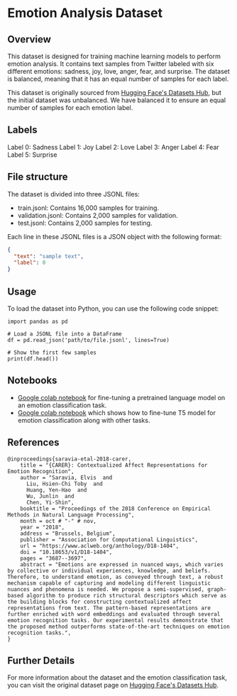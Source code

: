 # Emotion Analysis Dataset
## Overview
This dataset is designed for training machine learning models to perform emotion analysis. It contains text samples from Twitter labeled with six different emotions: sadness, joy, love, anger, fear, and surprise. The dataset is balanced, meaning that it has an equal number of samples for each label.

This dataset is originally sourced from [Hugging Face's Datasets Hub](https://huggingface.co/datasets/dair-ai/emotion), but the initial dataset was unbalanced. We have balanced it to ensure an equal number of samples for each emotion label.

## Labels
Label 0: Sadness
Label 1: Joy
Label 2: Love
Label 3: Anger
Label 4: Fear
Label 5: Surprise

## File structure
The dataset is divided into three JSONL files:

* train.jsonl: Contains 16,000 samples for training.
* validation.jsonl: Contains 2,000 samples for validation.
* test.jsonl: Contains 2,000 samples for testing.

Each line in these JSONL files is a JSON object with the following format:
```json
{
  "text": "sample text",
  "label": 0
}
```
## Usage
To load the dataset into Python, you can use the following code snippet:
```
import pandas as pd

# Load a JSONL file into a DataFrame
df = pd.read_json('path/to/file.jsonl', lines=True)

# Show the first few samples
print(df.head())
```
## Notebooks
* [Google colab notebook](https://colab.research.google.com/drive/1nwCE6b9PXIKhv2hvbqf1oZKIGkXMTi1X#scrollTo=t23zHggkEpc-) for fine-tuning a pretrained language model on an emotion classification task.
* [Google colab notebook](https://colab.research.google.com/drive/176NSaYjc2eeI-78oLH_F9-YV3po3qQQO?usp=sharing) which shows how to fine-tune T5 model for emotion classification along with other tasks.

## References
```
@inproceedings{saravia-etal-2018-carer,
    title = "{CARER}: Contextualized Affect Representations for Emotion Recognition",
    author = "Saravia, Elvis  and
      Liu, Hsien-Chi Toby  and
      Huang, Yen-Hao  and
      Wu, Junlin  and
      Chen, Yi-Shin",
    booktitle = "Proceedings of the 2018 Conference on Empirical Methods in Natural Language Processing",
    month = oct # "-" # nov,
    year = "2018",
    address = "Brussels, Belgium",
    publisher = "Association for Computational Linguistics",
    url = "https://www.aclweb.org/anthology/D18-1404",
    doi = "10.18653/v1/D18-1404",
    pages = "3687--3697",
    abstract = "Emotions are expressed in nuanced ways, which varies by collective or individual experiences, knowledge, and beliefs. Therefore, to understand emotion, as conveyed through text, a robust mechanism capable of capturing and modeling different linguistic nuances and phenomena is needed. We propose a semi-supervised, graph-based algorithm to produce rich structural descriptors which serve as the building blocks for constructing contextualized affect representations from text. The pattern-based representations are further enriched with word embeddings and evaluated through several emotion recognition tasks. Our experimental results demonstrate that the proposed method outperforms state-of-the-art techniques on emotion recognition tasks.",
}
```

## Further Details
For more information about the dataset and the emotion classification task, you can visit the original dataset page on [Hugging Face's Datasets Hub](https://huggingface.co/datasets/dair-ai/emotion).
